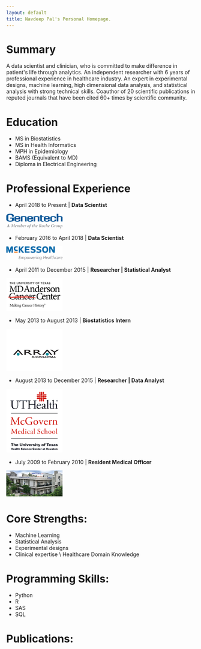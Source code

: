 ```yaml
---
layout: default
title: Navdeep Pal's Personal Homepage.
---
```


# Summary
A data scientist and clinician, who is committed to make difference in patient's life through analytics. An independent researcher with 6 years of professional experience in healthcare industry. An expert in experimental designs, machine learning, high dimensional data analysis, and statistical analysis with strong technical skills. Coauthor of 20 scientific publications in reputed journals that have been cited 60+ times by scientific community.

# Education
* MS in Biostatistics
* MS in Health Informatics
* MPH in Epidemiology
* BAMS (Equivalent to MD)
* Diploma in Electrical Engineering

# Professional Experience

* April 2018 to Present | **Data Scientist**
<img src="images/gene.png" alt="Mckesson" style="width: 150px;"/>

* February 2016 to April 2018 | **Data Scientist**
<img src="images/mck.png" alt="Mckesson" style="width: 150px;"/>

* April 2011 to December 2015 | **Researcher | Statistical Analyst**
<img src="images/md-anderson.jpg" alt="Mckesson" style="width: 150px;"/>

* May 2013 to August 2013 | **Biostatistics Intern**
<img src="images/array.png" alt="Mckesson" style="width: 150px;"/>

* August 2013 to December 2015 | **Researcher | Data Analyst**
<img src="images/utmed.png" alt="Mckesson" style="width: 150px;"/>

* July 2009 to February 2010 | **Resident Medical Officer**
<img src="images/Madaan Hospital.jpg" alt="MadaanHospital" style="width: 150px;"/>

# Core Strengths:

* Machine Learning
* Statistical Analysis
* Experimental designs
* Clinical expertise \ Healthcare Domain Knowledge

# Programming Skills:

* Python
* R
* SAS
* SQL

# Publications:

[Navdeep Pal's Publications and Citations]: https://scholar.google.com/citations?user=lQ3-LBMAAAAJ&hl=en

